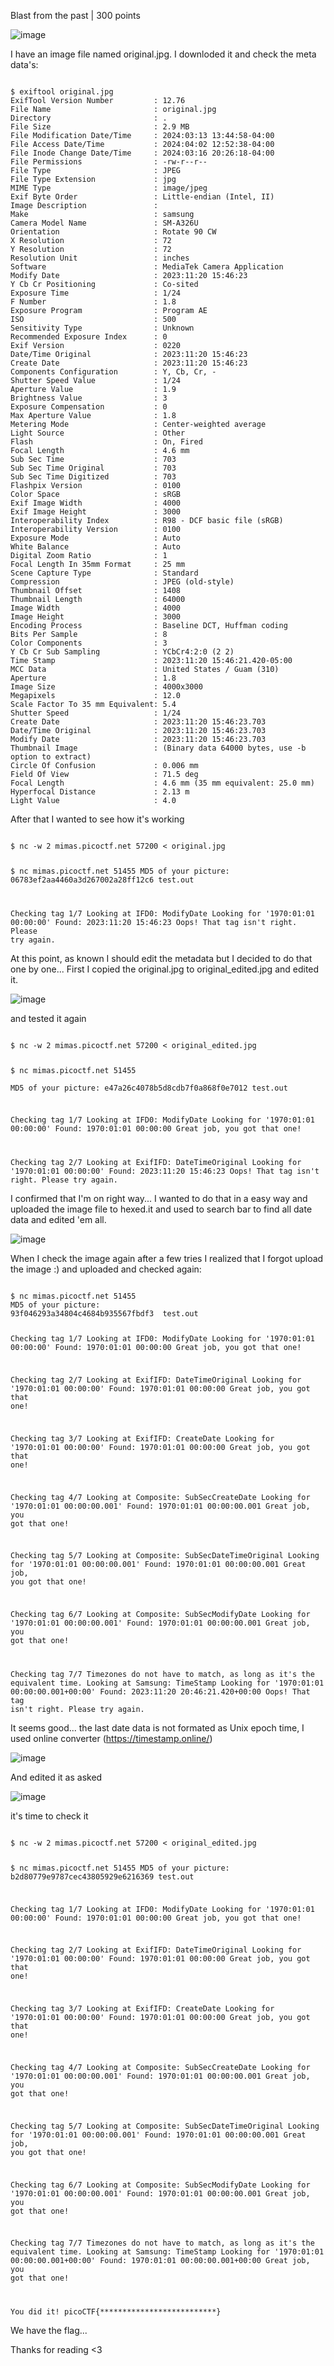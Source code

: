 Blast from the past | 300 points

![image](https://github.com/h10n3/ctfs/assets/99500478/b2c66441-1999-45eb-84f7-25d90f9bc8fc)

I have an image file named original.jpg. I downloded it and check the meta data's:

<code>
$ exiftool original.jpg 
ExifTool Version Number         : 12.76
File Name                       : original.jpg
Directory                       : .
File Size                       : 2.9 MB
File Modification Date/Time     : 2024:03:13 13:44:58-04:00
File Access Date/Time           : 2024:04:02 12:52:38-04:00
File Inode Change Date/Time     : 2024:03:16 20:26:18-04:00
File Permissions                : -rw-r--r--
File Type                       : JPEG
File Type Extension             : jpg
MIME Type                       : image/jpeg
Exif Byte Order                 : Little-endian (Intel, II)
Image Description               : 
Make                            : samsung
Camera Model Name               : SM-A326U
Orientation                     : Rotate 90 CW
X Resolution                    : 72
Y Resolution                    : 72
Resolution Unit                 : inches
Software                        : MediaTek Camera Application
Modify Date                     : 2023:11:20 15:46:23
Y Cb Cr Positioning             : Co-sited
Exposure Time                   : 1/24
F Number                        : 1.8
Exposure Program                : Program AE
ISO                             : 500
Sensitivity Type                : Unknown
Recommended Exposure Index      : 0
Exif Version                    : 0220
Date/Time Original              : 2023:11:20 15:46:23
Create Date                     : 2023:11:20 15:46:23
Components Configuration        : Y, Cb, Cr, -
Shutter Speed Value             : 1/24
Aperture Value                  : 1.9
Brightness Value                : 3
Exposure Compensation           : 0
Max Aperture Value              : 1.8
Metering Mode                   : Center-weighted average
Light Source                    : Other
Flash                           : On, Fired
Focal Length                    : 4.6 mm
Sub Sec Time                    : 703
Sub Sec Time Original           : 703
Sub Sec Time Digitized          : 703
Flashpix Version                : 0100
Color Space                     : sRGB
Exif Image Width                : 4000
Exif Image Height               : 3000
Interoperability Index          : R98 - DCF basic file (sRGB)
Interoperability Version        : 0100
Exposure Mode                   : Auto
White Balance                   : Auto
Digital Zoom Ratio              : 1
Focal Length In 35mm Format     : 25 mm
Scene Capture Type              : Standard
Compression                     : JPEG (old-style)
Thumbnail Offset                : 1408
Thumbnail Length                : 64000
Image Width                     : 4000
Image Height                    : 3000
Encoding Process                : Baseline DCT, Huffman coding
Bits Per Sample                 : 8
Color Components                : 3
Y Cb Cr Sub Sampling            : YCbCr4:2:0 (2 2)
Time Stamp                      : 2023:11:20 15:46:21.420-05:00
MCC Data                        : United States / Guam (310)
Aperture                        : 1.8
Image Size                      : 4000x3000
Megapixels                      : 12.0
Scale Factor To 35 mm Equivalent: 5.4
Shutter Speed                   : 1/24
Create Date                     : 2023:11:20 15:46:23.703
Date/Time Original              : 2023:11:20 15:46:23.703
Modify Date                     : 2023:11:20 15:46:23.703
Thumbnail Image                 : (Binary data 64000 bytes, use -b option to extract)
Circle Of Confusion             : 0.006 mm
Field Of View                   : 71.5 deg
Focal Length                    : 4.6 mm (35 mm equivalent: 25.0 mm)
Hyperfocal Distance             : 2.13 m
Light Value                     : 4.0
</code>

After that I wanted to see how it's working

<code>
$ nc -w 2 mimas.picoctf.net 57200 < original.jpg

$ nc mimas.picoctf.net 51455
MD5 of your picture:
06783ef2aa4460a3d267002a28ff12c6  test.out

Checking tag 1/7
Looking at IFD0: ModifyDate
Looking for '1970:01:01 00:00:00'
Found: 2023:11:20 15:46:23
Oops! That tag isn't right. Please try again.
</code>

At this point, as known I should edit the metadata but I decided to do that one by one...
First I copied the original.jpg to original_edited.jpg and edited it.

![image](https://github.com/h10n3/ctfs/assets/99500478/0f7fed7a-c1d6-4181-85c5-e83257a9407f)

and tested it again

<code>
$ nc -w 2 mimas.picoctf.net 57200 < original_edited.jpg 

$ nc mimas.picoctf.net 51455                    
MD5 of your picture:
e47a26c4078b5d8cdb7f0a868f0e7012  test.out

Checking tag 1/7
Looking at IFD0: ModifyDate
Looking for '1970:01:01 00:00:00'
Found: 1970:01:01 00:00:00
Great job, you got that one!

Checking tag 2/7
Looking at ExifIFD: DateTimeOriginal
Looking for '1970:01:01 00:00:00'
Found: 2023:11:20 15:46:23
Oops! That tag isn't right. Please try again.
</code>

I confirmed that I'm on right way... I wanted to do that in a easy way and uploaded the image file to hexed.it and used to search bar to find all date data and edited 'em all.

![image](https://github.com/h10n3/ctfs/assets/99500478/044dcccd-4be4-4cb0-9cc1-e3912e697ec5)

When I check the image again after a few tries I realized that I forgot upload the image :) and uploaded and checked again:

<code>
$ nc mimas.picoctf.net 51455                           
MD5 of your picture:
93f046293a34804c4684b935567fbdf3  test.out

Checking tag 1/7
Looking at IFD0: ModifyDate
Looking for '1970:01:01 00:00:00'
Found: 1970:01:01 00:00:00
Great job, you got that one!

Checking tag 2/7
Looking at ExifIFD: DateTimeOriginal
Looking for '1970:01:01 00:00:00'
Found: 1970:01:01 00:00:00
Great job, you got that one!

Checking tag 3/7
Looking at ExifIFD: CreateDate
Looking for '1970:01:01 00:00:00'
Found: 1970:01:01 00:00:00
Great job, you got that one!

Checking tag 4/7
Looking at Composite: SubSecCreateDate
Looking for '1970:01:01 00:00:00.001'
Found: 1970:01:01 00:00:00.001
Great job, you got that one!

Checking tag 5/7
Looking at Composite: SubSecDateTimeOriginal
Looking for '1970:01:01 00:00:00.001'
Found: 1970:01:01 00:00:00.001
Great job, you got that one!

Checking tag 6/7
Looking at Composite: SubSecModifyDate
Looking for '1970:01:01 00:00:00.001'
Found: 1970:01:01 00:00:00.001
Great job, you got that one!

Checking tag 7/7
Timezones do not have to match, as long as it's the equivalent time.
Looking at Samsung: TimeStamp
Looking for '1970:01:01 00:00:00.001+00:00'
Found: 2023:11:20 20:46:21.420+00:00
Oops! That tag isn't right. Please try again.
</code>

It seems good... the last date data is not formated as Unix epoch time, I used online converter (https://timestamp.online/) 

![image](https://github.com/h10n3/ctfs/assets/99500478/4e14a76c-89bb-407c-a1b5-e3eb0e302b2d)

And edited it as asked

![image](https://github.com/h10n3/ctfs/assets/99500478/6ed215f4-4636-438b-a94a-ca2c26ca5c2d)

it's time to check it

<code>
$ nc -w 2 mimas.picoctf.net 57200 < original_edited.jpg

$ nc mimas.picoctf.net 51455
MD5 of your picture:
b2d80779e9787cec43805929e6216369  test.out

Checking tag 1/7
Looking at IFD0: ModifyDate
Looking for '1970:01:01 00:00:00'
Found: 1970:01:01 00:00:00
Great job, you got that one!

Checking tag 2/7
Looking at ExifIFD: DateTimeOriginal
Looking for '1970:01:01 00:00:00'
Found: 1970:01:01 00:00:00
Great job, you got that one!

Checking tag 3/7
Looking at ExifIFD: CreateDate
Looking for '1970:01:01 00:00:00'
Found: 1970:01:01 00:00:00
Great job, you got that one!

Checking tag 4/7
Looking at Composite: SubSecCreateDate
Looking for '1970:01:01 00:00:00.001'
Found: 1970:01:01 00:00:00.001
Great job, you got that one!

Checking tag 5/7
Looking at Composite: SubSecDateTimeOriginal
Looking for '1970:01:01 00:00:00.001'
Found: 1970:01:01 00:00:00.001
Great job, you got that one!

Checking tag 6/7
Looking at Composite: SubSecModifyDate
Looking for '1970:01:01 00:00:00.001'
Found: 1970:01:01 00:00:00.001
Great job, you got that one!

Checking tag 7/7
Timezones do not have to match, as long as it's the equivalent time.
Looking at Samsung: TimeStamp
Looking for '1970:01:01 00:00:00.001+00:00'
Found: 1970:01:01 00:00:00.001+00:00
Great job, you got that one!

You did it!
picoCTF{**************************}
</code>

We have the flag...


Thanks for reading <3
